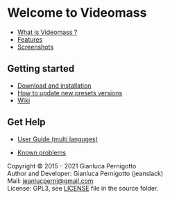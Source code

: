 # Welcome to Videomass
* [What is Videomass ?](about.md)
* [Features](features.md)
* [Screenshots](screenshots.md)

## Getting started
* [Download and installation](download_installation.md)
* [How to update new presets versions](presets_update.md)
* [Wiki](https://github.com/jeanslack/Videomass/wiki)

## Get Help
* [User Guide (multi languges)](videomass_use.md)
<!--* [Tips and Tricks](tips_and_tricks.md)-->
* [Known problems](known_problems.md)

Copyright © 2015 - 2021 Gianluca Pernigotto   
Author and Developer: Gianluca Pernigotto (jeanslack)   
Mail: <jeanlucperni@gmail.com>   
License: GPL3, see [LICENSE](https://github.com/jeanslack/Videomass/blob/gh-pages/LICENSE) file in the source folder.   


